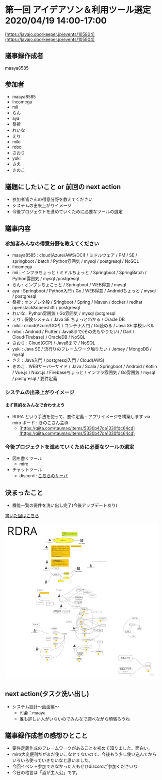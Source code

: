 # 第一回 アイデアソン＆利用ツール選定 2020/04/19 14:00-17:00
[https://javajo.doorkeeper.jp/events/105904](https://javajo.doorkeeper.jp/events/105904)
## 議事録作成者
maaya8585

## 参加者
- maaya8585
- ihcomega
- mii
- らん
- aya
- 桑折
- れいな
- えり
- miki
- robo
- さおり
- yuki
- さえ
- きのこ

## 議題にしたいこと or 前回の next action
- 参加者皆さんの得意分野を教えてください
- システムの出来上がりイメージ
- 今後プロジェクトを進めていくために必要なツールの選定
    
 ## 議事内容
 ### 参加者みんなの得意分野を教えてください
- maaya8585 : cloud(Azure/AWS/OCI) / ミドルウェア / PM / SE / springboot / batch / Python雰囲気 / mysql / postgresql / NoSQL
- ihcomega
- mii : インフラちょっと / ミドルちょっと / Springboot / SpringBatch / Python雰囲気 / mysql /postgresql
- らん : オンプレちょこっと / Springboot / WEB得意 / mysql
- aya : Springboot / Python入門 / Go / WEB得意 / Androidちょっと / mysql / postgresql
- 桑折 : オンプレ全般 / Sringboot / Spring / Maven / docker / redhat openstack&openshift / postgresql
- れいな : Python雰囲気 / Go雰囲気 / mysql /potgresql
- えり : 保険システム / Java SE ちょっとわかる / Oracle DB
- miki : cloud(Azure/GCP) / コンテナ入門 / Go読める / Java SE 学校レベル  
- robo : Android / Flutter / Java8まで(その先もやりたい) / Dart / Cloud(Firebase) / OracleDB / NoSQL
- さおり : Cloud(GCP) / Java8まで / NoSQL
- yuki : Java SE / 流行りのフレームワーク触りたい / Jersey / MongoDB / mysql 
- さえ : Java入門 / postgresql入門 / Cloud(AWS)
- きのこ : WEBサーバーサイド / Java / Scala / Springboot / Android / Kotlin / Vue.js / Nuxt.js / Firebaseちょっと / インフラ雰囲気 / Go雰囲気 / mysql / postgresql / 要件定義
 
### システムの出来上がりイメージ
#### まず目的をみんなで合わせよう
- RDRA という手法を使って、要件定義・アプリイメージを構築します via miro ボード : きのこさん主導
    - [https://qiita.com/taumax/items/5330b47da1330fdc64cd](https://qiita.com/taumax/items/5330b47da1330fdc64cd)


### 今後プロジェクトを進めていくために必要なツールの選定
- 図を書くツール
   - miro
- チャットツール
   - discord : [こちらのサーバ](https://discord.gg/U38xfhY)
 
##  決まったこと
- 機能一覧の要件を洗い出し完了(今後アップデートあり)
    
[書いた図はこちら](https://miro.com/app/embed/o9J_ktzRgdo=/?)

![RDRA](images/1-ideathon-rdra.jpg)
 
## next action(タスク洗い出し)
- システム設計〜画面編〜
    - 司会：maaya
    - 誰も詳しい人がいないのでみんなで調べながら頑張ろうね

## 議事録作成者の感想ひとこと
- 要件定義作成のフレームワークがあることを初めて知りました。面白い。
- miro大変便利だがまだ使いこなせてないので、今後もう少し使い込んでからいろいろ使っていきたいなと思いました。
- 今回イベント参加できなかった人もぜひdiscordご参加くださいな
- 今日の格言は「酒が主人公」です。


